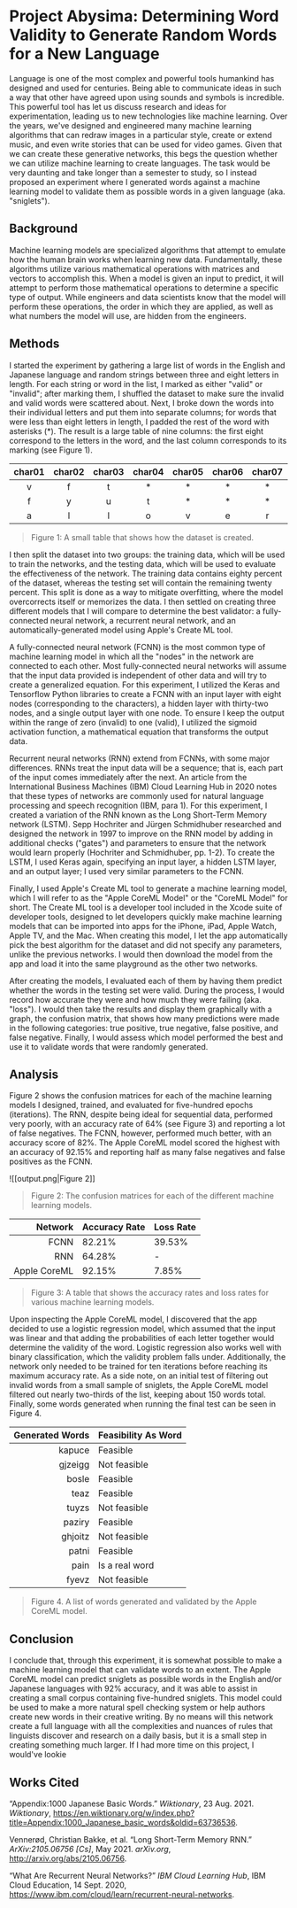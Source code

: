 # Project Abysima: Determining Word Validity to Generate Random Words for a New Language

Language is one of the most complex and powerful tools humankind has designed and used for centuries. Being able to communicate ideas in such a way that other have agreed upon using sounds and symbols is incredible. This powerful tool has let us discuss research and ideas for experimentation, leading us to new technologies like machine learning. Over the years, we've designed and engineered many machine learning algorithms that can redraw images in a particular style, create or extend music, and even write stories that can be used for video games. Given that we can create these generative networks, this begs the question whether we can utilize machine learning to create languages. The task would be very daunting and take longer than a semester to study, so I instead proposed an experiment where I generated words against a machine learning model to validate them as possible words in a given language (aka. "sniglets").

## Background
Machine learning models are specialized algorithms that attempt to emulate how the human brain works when learning new data. Fundamentally, these algorithms utilize various mathematical operations with matrices and vectors to accomplish this. When a model is given an input to predict, it will attempt to perform those mathematical operations to determine a specific type of output. While engineers and data scientists know that the model will perform these operations, the order in which they are applied, as well as what numbers the model will use, are hidden from the engineers.

## Methods
I started the experiment by gathering a large list of words in the English and Japanese language and random strings between three and eight letters in length. For each string or word in the list, I marked as either "valid" or "invalid"; after marking them, I shuffled the dataset to make sure the invalid and valid words were scattered about. Next, I broke down the words into their individual letters and put them into separate columns; for words that were less than eight letters in length, I padded the rest of the word with asterisks (\*). The result is a large table of nine columns: the first eight correspond to the letters in the word, and the last column corresponds to its marking (see Figure 1).

| char01 | char02 | char03 | char04 | char05 | char06 | char07 | char08 | Valid   |
| :----: | :----: | :----: | :----: | :----: | :----: | :----: | :----: | :------ |
| v      | f      | t      | *      | *      | *      | *      | *      | invalid |
| f      | y      | u      | t      | *      | *      | *      | *      | invalid |
| a      | l      | l      | o      | v      | e      | r      | *      | valid   |

> Figure 1: A small table that shows how the dataset is created. 

I then split the dataset into two groups: the training data, which will be used to train the networks, and the testing data, which will be used to evaluate the effectiveness of the network. The training data contains eighty percent of the dataset, whereas the testing set will contain the remaining twenty percent. This split is done as a way to mitigate overfitting, where the model overcorrects itself or memorizes the data. I then settled on creating three different models that I will compare to determine the best validator: a fully-connected neural network, a recurrent neural network, and an automatically-generated model using Apple's Create ML tool.

A fully-connected neural network (FCNN) is the most common type of machine learning model in which all the "nodes" in the network are connected to each other. Most fully-connected neural networks will assume that the input data provided is independent of other data and will try to create a generalized equation. For this experiment, I utilized the Keras and Tensorflow Python libraries to create a FCNN with an input layer with eight nodes (corresponding to the characters), a hidden layer with thirty-two nodes, and a single output layer with one node. To ensure I keep the output within the range of zero (invalid) to one (valid), I utilized the sigmoid activation function, a mathematical equation that transforms the output data.

Recurrent neural networks (RNN) extend from FCNNs, with some major differences. RNNs treat the input data will be a sequence; that is, each part of the input comes immediately after the next. An article from the International Business Machines (IBM) Cloud Learning Hub in 2020 notes that these types of networks are commonly used for natural language processing and speech recognition (IBM, para 1). For this experiment, I created a variation of the RNN known as the Long Short-Term Memory network (LSTM). Sepp Hochriter and Jürgen Schmidhuber researched and designed the network in 1997 to improve on the RNN model by adding in additional checks ("gates") and parameters to ensure that the network would learn properly (Hochriter and Schmidhuber, pp. 1-2). To create the LSTM, I used Keras again, specifying an input layer, a hidden LSTM layer, and an output layer; I used very similar parameters to the FCNN.

Finally, I used Apple's Create ML tool to generate a machine learning model, which I will refer to as the "Apple CoreML Model" or the "CoreML Model" for short. The Create ML tool is a developer tool included in the Xcode suite of developer tools, designed to let developers quickly make machine learning models that can be imported into apps for the iPhone, iPad, Apple Watch, Apple TV, and the Mac. When creating this model, I let the app automatically pick the best algorithm for the dataset and did not specify any parameters, unlike the previous networks. I would then download the model from the app and load it into the same playground as the other two networks.

After creating the models, I evaluated each of them by having them predict whether the words in the testing set were valid. During the process, I would record how accurate they were and how much they were failing (aka. "loss"). I would then take the results and display them graphically with a graph, the confusion matrix, that shows how many predictions were made in the following categories: true positive, true negative, false positive, and false negative. Finally, I would assess which model performed the best and use it to validate words that were randomly generated.

## Analysis

Figure 2 shows the confusion matrices for each of the machine learning models I designed, trained, and evaluated for five-hundred epochs (iterations). The RNN, despite being ideal for sequential data, performed very poorly, with an accuracy rate of 64% (see Figure 3) and reporting a lot of false negatives. The FCNN, however, performed much better, with an accuracy score of 82%. The Apple CoreML model scored the highest with an accuracy of 92.15% and reporting half as many false negatives and false positives as the FCNN.

![[output.png|Figure 2]]

> Figure 2: The confusion matrices for each of the different machine learning models.

| Network      | Accuracy Rate | Loss Rate |
| -----------: | ------------- | --------- |
| FCNN         | 82.21%        | 39.53%    |
| RNN          | 64.28%        | -         |
| Apple CoreML | 92.15%        | 7.85%     |

> Figure 3: A table that shows the accuracy rates and loss rates for various machine learning models.

Upon inspecting the Apple CoreML model, I discovered that the app decided to use a logistic regression model, which assumed that the input was linear and that adding the probabilities of each letter together would determine the validity of the word. Logistic regression also works well with binary classification, which the validity problem falls under. Additionally, the network only needed to be trained for ten iterations before reaching its maximum accuracy rate. As a side note, on an initial test of filtering out invalid words from a small sample of sniglets, the Apple CoreML model filtered out nearly two-thirds of the list, keeping about 150 words total. Finally, some words generated when running the final test can be seen in Figure 4.

| Generated Words | Feasibility As Word |
| --------------: | ------------------- |
| kapuce          | Feasible            |
| gjzeigg         | Not feasible        |
| bosle           | Feasible            |
| teaz            | Feasible            |
| tuyzs           | Not feasible        |
| paziry          | Feasible            |
| ghjoitz         | Not feasible        |
| patni           | Feasible            |
| pain            | Is a real word      |
| fyevz           | Not feasible        |

> Figure 4. A list of words generated and validated by the Apple CoreML model.

## Conclusion

I conclude that, through this experiment, it is somewhat possible to make a machine learning model that can validate words to an extent. The Apple CoreML model can predict sniglets as possible words in the English and/or Japanese languages with 92% accuracy, and it was able to assist in creating a small corpus containing five-hundred sniglets. This model could be used to make a more natural spell checking system or help authors create new words in their creative writing. By no means will this network create a full language with all the complexities and nuances of rules that linguists discover and research on a daily basis, but it is a small step in creating something much larger.  If I had more time on this project, I would've lookie

## Works Cited

“Appendix:1000 Japanese Basic Words.” _Wiktionary_, 23 Aug. 2021. _Wiktionary_, https://en.wiktionary.org/w/index.php?title=Appendix:1000_Japanese_basic_words&oldid=63736536.

Vennerød, Christian Bakke, et al. “Long Short-Term Memory RNN.” _ArXiv:2105.06756 [Cs]_, May 2021. _arXiv.org_, http://arxiv.org/abs/2105.06756.

“What Are Recurrent Neural Networks?” _IBM Cloud Learning Hub_, IBM Cloud Education, 14 Sept. 2020, https://www.ibm.com/cloud/learn/recurrent-neural-networks.
